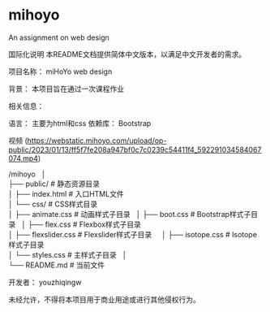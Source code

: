 # mihoyo
An assignment on web design

国际化说明
本README文档提供简体中文版本，以满足中文开发者的需求。

项目名称： miHoYo web design

背景：
本项目旨在通过一次课程作业

相关信息：

语言： 主要为html和css
依赖库： Bootstrap

视频
(https://webstatic.mihoyo.com/upload/op-public/2023/01/13/ff5f7fe208a947bf0c7c0239c54411f4_592291034584067074.mp4)     

/mihoyo   
│  
├── public/                # 静态资源目录  
│   ├── index.html         # 入口HTML文件  
│   └── css/               # CSS样式目录  
│       ├── animate.css      # 动画样式子目录   
│       ├── boot.css             # Bootstrap样式子目录   
│       ├── flex.css           # Flexbox样式子目录  
│       ├── flexslider.css      # Flexslider样式子目录     
│       ├── isotope.css        # Isotope样式子目录  
│       └── styles.css         # 主样式子目录   
│  
└── README.md              # 当前文件

开发者： youzhiqingw

未经允许，不得将本项目用于商业用途或进行其他侵权行为。
